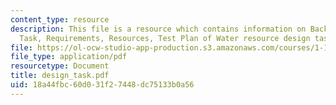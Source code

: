 ```yaml
---
content_type: resource
description: This file is a resource which contains information on Background, Design
  Task, Requirements, Resources, Test Plan of Water resource design task.
file: https://ol-ocw-studio-app-production.s3.amazonaws.com/courses/1-101-introduction-to-civil-and-environmental-engineering-design-i-fall-2006/18a44fbc60d031f27448dc75133b0a56_design_task.pdf
file_type: application/pdf
resourcetype: Document
title: design_task.pdf
uid: 18a44fbc-60d0-31f2-7448-dc75133b0a56
---
```

